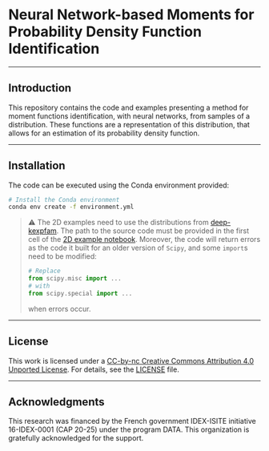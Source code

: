 # Neural Network-based Moments for Probability Density Function Identification
---

## Introduction

This repository contains the code and examples presenting a method for moment functions identification, with neural networks, from samples of a distribution.
These functions are a representation of this distribution, that allows for an estimation of its probability density function.

---

## Installation

The code can be executed using the Conda environment provided:
```bash
# Install the Conda environment
conda env create -f environment.yml
```

>:warning: The 2D examples need to use the distributions from [deep-kexpfam](https://github.com/kevin-w-li/deep-kexpfam).
>The path to the source code must be provided in the first cell of the [2D example notebook](https://github.com/GLevillain/Neural-Network-based-Moments-PDF/blob/main/mennpdf_2D_example.ipynb).
>Moreover, the code will return errors as the code it built for an older version of `Scipy`, and some `import`s need to be modified:
>```python
># Replace 
>from scipy.misc import ...
># with
>from scipy.special import ...
>```
>when errors occur.

---

## License

This work is licensed under a [CC-by-nc Creative Commons Attribution 4.0 Unported License](https://creativecommons.org/licenses/by-nc/4.0/legalcode.en").
For details, see the [LICENSE](https://github.com/GLevillain/Neural-Network-based-Moments-PDF/blob/main/LICENSE.md) file.

---

## Acknowledgments

This research was financed by the French government IDEX-ISITE initiative 16-IDEX-0001 (CAP 20-25) under the program DATA.
This organization is gratefully acknowledged for the support.